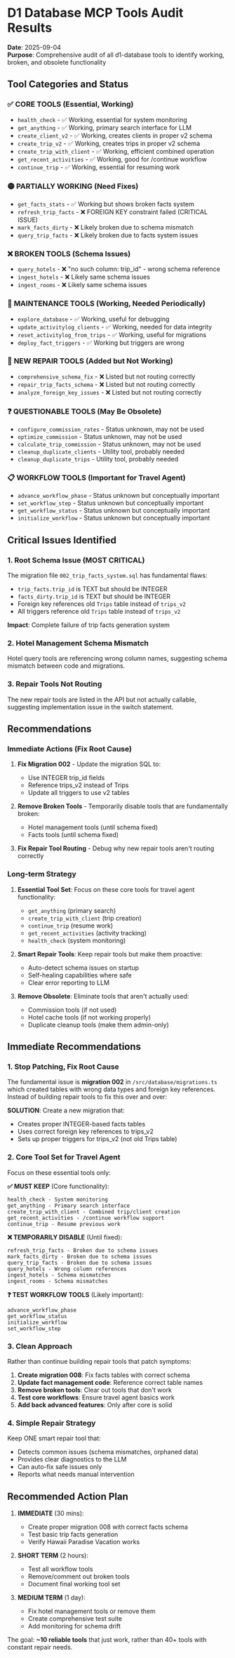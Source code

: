 # D1 Database MCP Tools Audit Results
**Date**: 2025-09-04  
**Purpose**: Comprehensive audit of all d1-database tools to identify working, broken, and obsolete functionality

## Tool Categories and Status

### ✅ **CORE TOOLS** (Essential, Working)
- `health_check` - ✅ Working, essential for system monitoring
- `get_anything` - ✅ Working, primary search interface for LLM
- `create_client_v2` - ✅ Working, creates clients in proper v2 schema
- `create_trip_v2` - ✅ Working, creates trips in proper v2 schema  
- `create_trip_with_client` - ✅ Working, efficient combined operation
- `get_recent_activities` - ✅ Working, good for /continue workflow
- `continue_trip` - ✅ Working, essential for resuming work

### 🟡 **PARTIALLY WORKING** (Need Fixes)
- `get_facts_stats` - ✅ Working but shows broken facts system
- `refresh_trip_facts` - ❌ FOREIGN KEY constraint failed (CRITICAL ISSUE)
- `mark_facts_dirty` - ❌ Likely broken due to schema mismatch
- `query_trip_facts` - ❌ Likely broken due to facts system issues

### ❌ **BROKEN TOOLS** (Schema Issues)
- `query_hotels` - ❌ "no such column: trip_id" - wrong schema reference
- `ingest_hotels` - ❌ Likely same schema issues
- `ingest_rooms` - ❌ Likely same schema issues

### 🔧 **MAINTENANCE TOOLS** (Working, Needed Periodically)
- `explore_database` - ✅ Working, useful for debugging
- `update_activitylog_clients` - ✅ Working, needed for data integrity
- `reset_activitylog_from_trips` - ✅ Working, useful for migrations
- `deploy_fact_triggers` - ✅ Working but triggers are wrong

### 🚨 **NEW REPAIR TOOLS** (Added but Not Working)
- `comprehensive_schema_fix` - ❌ Listed but not routing correctly
- `repair_trip_facts_schema` - ❌ Listed but not routing correctly
- `analyze_foreign_key_issues` - ❌ Listed but not routing correctly

### ❓ **QUESTIONABLE TOOLS** (May Be Obsolete)
- `configure_commission_rates` - Status unknown, may not be used
- `optimize_commission` - Status unknown, may not be used
- `calculate_trip_commission` - Status unknown, may not be used
- `cleanup_duplicate_clients` - Utility tool, probably needed
- `cleanup_duplicate_trips` - Utility tool, probably needed

### 📋 **WORKFLOW TOOLS** (Important for Travel Agent)
- `advance_workflow_phase` - Status unknown but conceptually important
- `set_workflow_step` - Status unknown but conceptually important
- `get_workflow_status` - Status unknown but conceptually important
- `initialize_workflow` - Status unknown but conceptually important

## Critical Issues Identified

### 1. **Root Schema Issue** (MOST CRITICAL)
The migration file `002_trip_facts_system.sql` has fundamental flaws:
- `trip_facts.trip_id` is TEXT but should be INTEGER
- `facts_dirty.trip_id` is TEXT but should be INTEGER  
- Foreign key references old `Trips` table instead of `trips_v2`
- All triggers reference old `Trips` table instead of `trips_v2`

**Impact**: Complete failure of trip facts generation system

### 2. **Hotel Management Schema Mismatch**
Hotel query tools are referencing wrong column names, suggesting schema mismatch between code and migrations.

### 3. **Repair Tools Not Routing**
The new repair tools are listed in the API but not actually callable, suggesting implementation issue in the switch statement.

## Recommendations

### Immediate Actions (Fix Root Cause)

1. **Fix Migration 002** - Update the migration SQL to:
   - Use INTEGER trip_id fields
   - Reference trips_v2 instead of Trips
   - Update all triggers to use v2 tables

2. **Remove Broken Tools** - Temporarily disable tools that are fundamentally broken:
   - Hotel management tools (until schema fixed)
   - Facts tools (until schema fixed)

3. **Fix Repair Tool Routing** - Debug why new repair tools aren't routing correctly

### Long-term Strategy

1. **Essential Tool Set**: Focus on these core tools for travel agent functionality:
   - `get_anything` (primary search)
   - `create_trip_with_client` (trip creation)  
   - `continue_trip` (resume work)
   - `get_recent_activities` (activity tracking)
   - `health_check` (system monitoring)

2. **Smart Repair Tools**: Keep repair tools but make them proactive:
   - Auto-detect schema issues on startup
   - Self-healing capabilities where safe
   - Clear error reporting to LLM

3. **Remove Obsolete**: Eliminate tools that aren't actually used:
   - Commission tools (if not used)
   - Hotel cache tools (if not working properly)
   - Duplicate cleanup tools (make them admin-only)

## Immediate Recommendations

### 1. **Stop Patching, Fix Root Cause**
The fundamental issue is **migration 002** in `/src/database/migrations.ts` which created tables with wrong data types and foreign key references. Instead of building repair tools to fix this over and over:

**SOLUTION**: Create a new migration that:
- Creates proper INTEGER-based facts tables 
- Uses correct foreign key references to trips_v2
- Sets up proper triggers for trips_v2 (not old Trips table)

### 2. **Core Tool Set for Travel Agent** 
Focus on these essential tools only:

**✅ MUST KEEP** (Core functionality):
```
health_check - System monitoring
get_anything - Primary search interface  
create_trip_with_client - Combined trip/client creation
get_recent_activities - /continue workflow support
continue_trip - Resume previous work
```

**❌ TEMPORARILY DISABLE** (Until fixed):
```
refresh_trip_facts - Broken due to schema issues
mark_facts_dirty - Broken due to schema issues  
query_trip_facts - Broken due to schema issues
query_hotels - Wrong column references
ingest_hotels - Schema mismatches
ingest_rooms - Schema mismatches
```

**❓ TEST WORKFLOW TOOLS** (Likely important):
```
advance_workflow_phase
get_workflow_status
initialize_workflow
set_workflow_step
```

### 3. **Clean Approach**
Rather than continue building repair tools that patch symptoms:

1. **Create migration 008**: Fix facts tables with correct schema
2. **Update fact management code**: Reference correct table names  
3. **Remove broken tools**: Clear out tools that don't work
4. **Test core workflows**: Ensure travel agent basics work
5. **Add back advanced features**: Only after core is solid

### 4. **Simple Repair Strategy**
Keep ONE smart repair tool that:
- Detects common issues (schema mismatches, orphaned data)
- Provides clear diagnostics to the LLM
- Can auto-fix safe issues only
- Reports what needs manual intervention

## Recommended Action Plan

1. **IMMEDIATE** (30 mins): 
   - Create proper migration 008 with correct facts schema
   - Test basic trip facts generation
   - Verify Hawaii Paradise Vacation works

2. **SHORT TERM** (2 hours):
   - Test all workflow tools
   - Remove/comment out broken tools
   - Document final working tool set

3. **MEDIUM TERM** (1 day):
   - Fix hotel management tools or remove them
   - Create comprehensive test suite
   - Add monitoring for schema drift

The goal: **~10 reliable tools** that just work, rather than 40+ tools with constant repair needs.